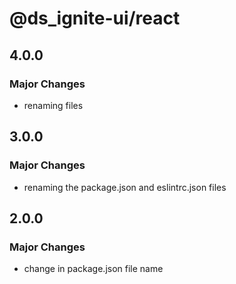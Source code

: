 # @ds_ignite-ui/react

## 4.0.0

### Major Changes

- renaming files

## 3.0.0

### Major Changes

- renaming the package.json and eslintrc.json files

## 2.0.0

### Major Changes

- change in package.json file name
